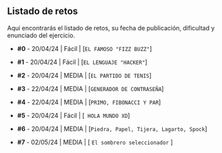 ## Listado de retos

Aquí encontrarás el listado de retos, su fecha de publicación, dificultad y enunciado del ejercicio. 

* **#0** - 20/04/24 | Fácil | [`EL FAMOSO "FIZZ BUZZ"`]

* **#1** - 20/04/24 | Fácil | [`EL LENGUAJE "HACKER"`]

* **#2** - 20/04/24 | MEDIA | [`EL PARTIDO DE TENIS`]

* **#3** - 22/04/24 | MEDIA | [`GENERADOR DE CONTRASEÑA`]
* **#4** - 22/04/24 | MEDIA | [`PRIMO, FIBONACCI Y PAR`]
* **#5** - 20/04/24 | Fácil | [` HOLA MUNDO XD`]

* **#6** - 20/04/24 | MEDIA | [`Piedra, Papel, Tijera, Lagarto, Spock`]

* **#7** - 02/05/24 | MEDIA | [ `El sombrero seleccionador` ] 
